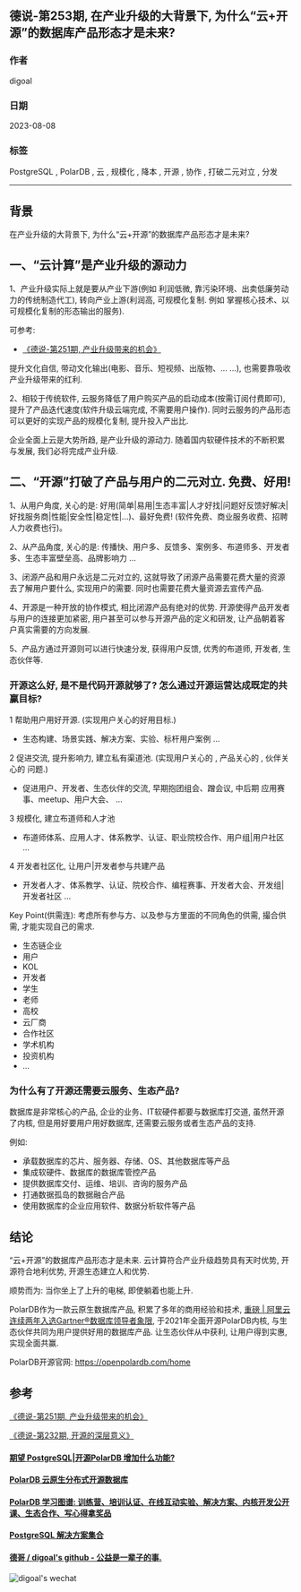 ## 德说-第253期, 在产业升级的大背景下, 为什么“云+开源”的数据库产品形态才是未来?       
                                                                      
### 作者                                                
digoal                                                
                                                
### 日期                                                
2023-08-08                                           
                                                
### 标签                                                
PostgreSQL , PolarDB , 云 , 规模化 , 降本 , 开源 , 协作 , 打破二元对立 , 分发                   
                                                
----                                                
                                                
## 背景     
  
在产业升级的大背景下, 为什么“云+开源”的数据库产品形态才是未来?    
  
## 一、“云计算”是产业升级的源动力    
1、产业升级实际上就是要从产业下游(例如 利润低微, 靠污染环境、出卖低廉劳动力的传统制造代工), 转向产业上游(利润高, 可规模化复制. 例如 掌握核心技术、以可规模化复制的形态输出的服务).  
  
可参考:   
- [《德说-第251期, 产业升级带来的机会》](../202308/20230805_02.md)    
  
提升文化自信, 带动文化输出(电影、音乐、短视频、出版物、... ...), 也需要靠吸收产业升级带来的红利.    
   
2、相较于传统软件, 云服务降低了用户购买产品的启动成本(按需订阅付费即可), 提升了产品迭代速度(软件升级云端完成, 不需要用户操作). 同时云服务的产品形态可以更好的实现产品的规模化复制, 提升投入产出比.   
  
企业全面上云是大势所趋, 是产业升级的源动力. 随着国内软硬件技术的不断积累与发展, 我们必将完成产业升级.    
  
## 二、“开源”打破了产品与用户的二元对立. 免费、好用!    
  
1、从用户角度, 关心的是: 好用(简单|易用|生态丰富|人才好找|问题好反馈好解决|好找服务商|性能|安全性|稳定性|...)、最好免费!  (软件免费、商业服务收费、招聘人力收费也行)。    
  
2、从产品角度, 关心的是: 传播快、用户多、反馈多、案例多、布道师多、开发者多、生态丰富壁垒高、品牌影响力 ...     
  
3、闭源产品和用户永远是二元对立的, 这就导致了闭源产品需要花费大量的资源去了解用户要什么, 实现用户的需要. 同时也需要花费大量资源去宣传产品.   
  
4、开源是一种开放的协作模式, 相比闭源产品有绝对的优势. 开源使得产品开发者与用户的连接更加紧密, 用户甚至可以参与开源产品的定义和研发, 让产品朝着客户真实需要的方向发展.   
  
5、产品方通过开源则可以进行快速分发, 获得用户反馈, 优秀的布道师, 开发者, 生态伙伴等.     
  
### 开源这么好, 是不是代码开源就够了? 怎么通过开源运营达成既定的共赢目标?    
  
1 帮助用户用好开源. (实现用户关心的好用目标.)    
- 生态构建、场景实践、解决方案、实验、标杆用户案例 ...    
  
2 促进交流, 提升影响力, 建立私有渠道池. (实现用户关心的 , 产品关心的 , 伙伴关心的 问题.)    
- 促进用户、开发者、生态伙伴的交流, 早期抱团组会、蹭会议, 中后期 应用赛事、meetup、用户大会、 ...   
  
3 规模化, 建立布道师和人才池    
- 布道师体系、应用人才、体系教学、认证、职业院校合作、用户组|用户社区 ...   
  
4 开发者社区化, 让用户|开发者参与共建产品   
- 开发者人才、体系教学、认证、院校合作、编程赛事、开发者大会、开发组|开发者社区 ...    
  
  
Key Point(供需连): 考虑所有参与方、以及参与方里面的不同角色的供需, 撮合供需, 才能实现自己的需求.    
- 生态链企业  
- 用户  
- KOL   
- 开发者  
- 学生  
- 老师  
- 高校  
- 云厂商  
- 合作社区  
- 学术机构  
- 投资机构  
- ...  
  
  
### 为什么有了开源还需要云服务、生态产品?    
  
数据库是非常核心的产品, 企业的业务、IT软硬件都要与数据库打交道, 虽然开源了内核, 但是用好要用户用好数据库, 还需要云服务或者生态产品的支持.    
  
例如:  
- 承载数据库的芯片、服务器、存储、OS、其他数据库等产品  
- 集成软硬件、数据库的数据库管控产品  
- 提供数据库交付、运维、培训、咨询的服务产品  
- 打通数据孤岛的数据融合产品  
- 使用数据库的企业应用软件、数据分析软件等产品  
  
  
## 结论  
“云+开源”的数据库产品形态才是未来.  云计算符合产业升级趋势具有天时优势, 开源符合地利优势, 开源生态建立人和优势.    
  
顺势而为: 当你坐上了上升的电梯, 即使躺着也能上升.    
  
PolarDB作为一款云原生数据库产品, 积累了多年的商用经验和技术, [重磅 | 阿里云连续两年入选Gartner®数据库领导者象限](https://developer.aliyun.com/article/845234), 于2021年全面开源PolarDB内核, 与生态伙伴共同为用户提供好用的数据库产品. 让生态伙伴从中获利, 让用户得到实惠, 实现全面共赢.   
  
PolarDB开源官网: https://openpolardb.com/home    
  
## 参考  
[《德说-第251期, 产业升级带来的机会》](../202308/20230805_02.md)    
  
[《德说-第232期, 开源的深层意义》](../202305/20230528_02.md)    
  
  
  
#### [期望 PostgreSQL|开源PolarDB 增加什么功能?](https://github.com/digoal/blog/issues/76 "269ac3d1c492e938c0191101c7238216")
  
  
#### [PolarDB 云原生分布式开源数据库](https://github.com/ApsaraDB "57258f76c37864c6e6d23383d05714ea")
  
  
#### [PolarDB 学习图谱: 训练营、培训认证、在线互动实验、解决方案、内核开发公开课、生态合作、写心得拿奖品](https://www.aliyun.com/database/openpolardb/activity "8642f60e04ed0c814bf9cb9677976bd4")
  
  
#### [PostgreSQL 解决方案集合](../201706/20170601_02.md "40cff096e9ed7122c512b35d8561d9c8")
  
  
#### [德哥 / digoal's github - 公益是一辈子的事.](https://github.com/digoal/blog/blob/master/README.md "22709685feb7cab07d30f30387f0a9ae")
  
  
![digoal's wechat](../pic/digoal_weixin.jpg "f7ad92eeba24523fd47a6e1a0e691b59")
  
